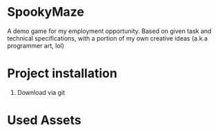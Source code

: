 # SpookyMaze
A demo game for my employment opportunity. Based on given task and technical specifications, with a portion of my own creative ideas (a.k.a programmer art, lol)

# Project installation
1. Download via git

# Used Assets
